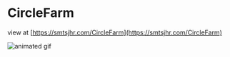 # CircleFarm
 
view at [https://smtsjhr.com/CircleFarm](https://smtsjhr.com/CircleFarm)

![animated gif](https://github.com/smtsjhr/CircleFarm/blob/master/CircleFarm_300.gif)
